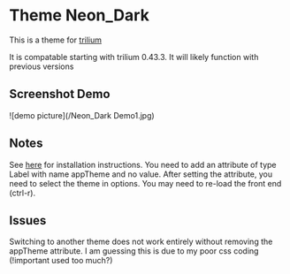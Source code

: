 # Theme Neon_Dark
This is a theme for [trilium](https://github.com/zadam/trilium)

It is compatable starting with trilium 0.43.3. It will likely function with previous versions

## Screenshot Demo
![demo picture](/Neon_Dark Demo1.jpg)

## Notes
See [here](https://github.com/zadam/trilium/wiki/Themes) for installation instructions. You need to add an attribute of type Label with name appTheme and no value. After setting the attribute, you need to select the theme in options. You may need to re-load the front end (ctrl-r).

## Issues
Switching to another theme does not work entirely without removing the appTheme attribute. I am guessing this is due to my poor css coding (!important used too much?)
